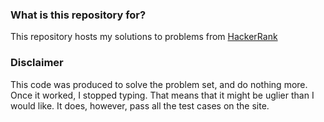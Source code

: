 ### What is this repository for? ###

This repository hosts my solutions to problems from [HackerRank](https://www.hackerrank.com)

### Disclaimer ###

This code was produced to solve the problem set, and do nothing more. Once it worked, I stopped typing. That means that it might be uglier than I would like. It does, however, pass all the test cases on the site.
